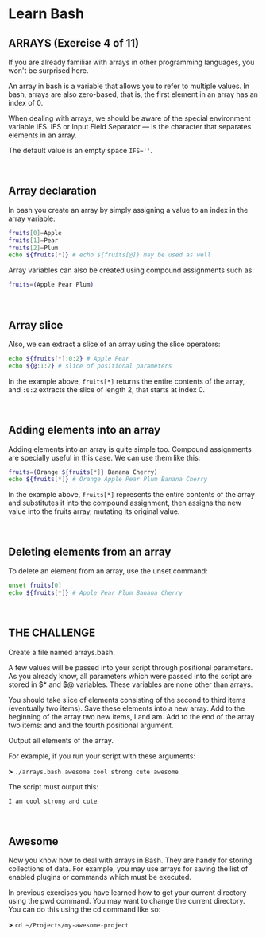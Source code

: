 # Learn Bash

## ARRAYS (Exercise 4 of 11)

If you are already familiar with arrays in other programming languages,
you won't be surprised here.

An array in bash is a variable that allows you to refer to multiple
values. In bash, arrays are also zero-based, that is, the first element in
an array has an index of 0.

When dealing with arrays, we should be aware of the special environment
variable IFS. IFS or Input Field Separator — is the character that
separates elements in an array.

The default value is an empty space `IFS=''`.

</br>

## Array declaration

In bash you create an array by simply assigning a value to an index in the
array variable:

```bash
fruits[0]=Apple
fruits[1]=Pear
fruits[2]=Plum
echo ${fruits[*]} # echo ${fruits[@]} may be used as well
```

Array variables can also be created using compound assignments such as:

```bash
fruits=(Apple Pear Plum)
```

</br>

## Array slice

Also, we can extract a slice of an array using the slice operators:

```bash
echo ${fruits[*]:0:2} # Apple Pear
echo ${@:1:2} # slice of positional parameters
```

In the example above, `fruits[*]` returns the entire contents of the array,
and `:0:2` extracts the slice of length 2, that starts at index 0.

</br>

## Adding elements into an array

Adding elements into an array is quite simple too. Compound assignments
are specially useful in this case. We can use them like this:

```bash
fruits=(Orange ${fruits[*]} Banana Cherry)
echo ${fruits[*]} # Orange Apple Pear Plum Banana Cherry
```

In the example above, `fruits[*]` represents the entire contents of the
array and substitutes it into the compound assignment, then assigns the
new value into the fruits array, mutating its original value.

</br>

## Deleting elements from an array

To delete an element from an array, use the unset command:

```bash
unset fruits[0]
echo ${fruits[*]} # Apple Pear Plum Banana Cherry
```

</br>

## THE CHALLENGE

Create a file named arrays.bash.

A few values will be passed into your script through positional
parameters. As you already know, all parameters which were passed into the
script are stored in $* and $@ variables. These variables are none other
than arrays.

You should take slice of elements consisting of the second to third items
(eventually two items). Save these elements into a new array. Add to the
beginning of the array two new items, I and am. Add to the end of the
array two items: and and the fourth positional argument.

Output all elements of the array.

For example, if you run your script with these arguments:

**>** `./arrays.bash awesome cool strong cute awesome`

The script must output this:

```txt
I am cool strong and cute
```

</br>

## Awesome

Now you know how to deal with arrays in Bash. They are handy for storing
collections of data. For example, you may use arrays for saving the list
of enabled plugins or commands which must be executed.

In previous exercises you have learned how to get your current directory
using the pwd command. You may want to change the current directory. You
can do this using the cd command like so:

**>** `cd ~/Projects/my-awesome-project`
